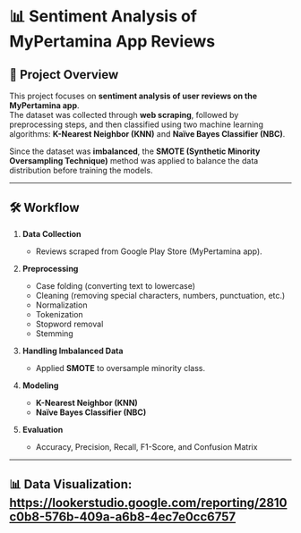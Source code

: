 # 📊 Sentiment Analysis of MyPertamina App Reviews  

## 📌 Project Overview  
This project focuses on **sentiment analysis of user reviews on the MyPertamina app**.  
The dataset was collected through **web scraping**, followed by preprocessing steps, and then classified using two machine learning algorithms: **K-Nearest Neighbor (KNN)** and **Naïve Bayes Classifier (NBC)**.  

Since the dataset was **imbalanced**, the **SMOTE (Synthetic Minority Oversampling Technique)** method was applied to balance the data distribution before training the models.  

---

## 🛠️ Workflow  
1. **Data Collection**  
   - Reviews scraped from Google Play Store (MyPertamina app).  

2. **Preprocessing**  
   - Case folding (converting text to lowercase)
   - Cleaning (removing special characters, numbers, punctuation, etc.)  
   - Normalization 
   - Tokenization  
   - Stopword removal  
   - Stemming   

3. **Handling Imbalanced Data**  
   - Applied **SMOTE** to oversample minority class.  

4. **Modeling**  
   - **K-Nearest Neighbor (KNN)**  
   - **Naïve Bayes Classifier (NBC)**  

5. **Evaluation**  
   - Accuracy, Precision, Recall, F1-Score, and Confusion Matrix  

---

## 📊 Data Visualization: https://lookerstudio.google.com/reporting/2810c0b8-576b-409a-a6b8-4ec7e0cc6757
